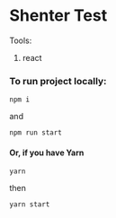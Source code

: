 # Shenter Test

Tools:

1. react

### To run project locally:

```
npm i
```

and

```
npm run start
```

#### Or, if you have Yarn

```
yarn
```

then

```
yarn start
```
